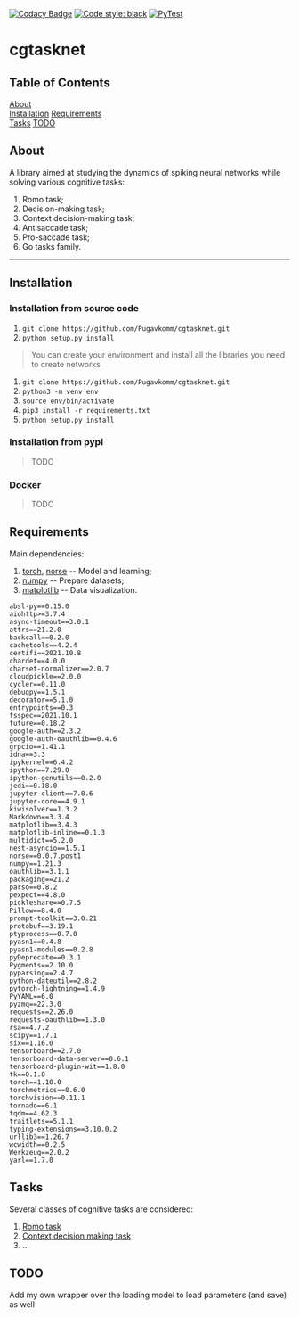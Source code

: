 [![Codacy Badge](https://app.codacy.com/project/badge/Grade/f8bcca65fd434829ba9ca3349ce37966)](https://www.codacy.com/gh/Pugavkomm/-test-multy_cognitive_tasks/dashboard?utm_source=github.com&utm_medium=referral&utm_content=Pugavkomm/-test-multy_cognitive_tasks&utm_campaign=Badge_Grade)
[![Code style: black](https://img.shields.io/badge/code%20style-black-000000.svg)](https://github.com/psf/black)
[![PyTest](https://github.com/Pugavkomm/cgtasknet/actions/workflows/main.yml/badge.svg?branch=main)](https://github.com/Pugavkomm/cgtasknet/actions/workflows/main.yml)
# cgtasknet

## Table of Contents

[About](#About)  
[Installation](#Installation)
[Requirements](#Requirements)  
[Tasks](#Tasks)
[TODO](#TODO)

## About

A library aimed at studying the dynamics of spiking neural networks while solving various cognitive tasks:

1.  Romo task;
2.  Decision-making task;
3.  Context decision-making task;
4.  Antisaccade task;
5.  Pro-saccade task;
6.  Go tasks family.

---

## Installation

### Installation from source code

1. `git clone https://github.com/Pugavkomm/cgtasknet.git`
2. `python setup.py install`
> You can create your environment and install all the libraries you need to create networks
1. `git clone https://github.com/Pugavkomm/cgtasknet.git`
2. `python3 -m venv env`
3. `source env/bin/activate`
4. `pip3 install -r requirements.txt`
5. `python setup.py install`

### Installation from pypi
> TODO

### Docker
> TODO

## Requirements

Main dependencies:

1.  [torch](https://pytorch.org/), [norse](https://github.com/norse/norse) -- Model and learning;
1.  [numpy](https://numpy.org/) -- Prepare datasets;
1.  [matplotlib](https://matplotlib.org/) -- Data visualization.

```
absl-py==0.15.0
aiohttp>=3.7.4
async-timeout==3.0.1
attrs==21.2.0
backcall==0.2.0
cachetools==4.2.4
certifi==2021.10.8
chardet==4.0.0
charset-normalizer==2.0.7
cloudpickle==2.0.0
cycler==0.11.0
debugpy==1.5.1
decorator==5.1.0
entrypoints==0.3
fsspec==2021.10.1
future==0.18.2
google-auth==2.3.2
google-auth-oauthlib==0.4.6
grpcio==1.41.1
idna==3.3
ipykernel==6.4.2
ipython==7.29.0
ipython-genutils==0.2.0
jedi==0.18.0
jupyter-client==7.0.6
jupyter-core==4.9.1
kiwisolver==1.3.2
Markdown==3.3.4
matplotlib==3.4.3
matplotlib-inline==0.1.3
multidict==5.2.0
nest-asyncio==1.5.1
norse==0.0.7.post1
numpy==1.21.3
oauthlib==3.1.1
packaging==21.2
parso==0.8.2
pexpect==4.8.0
pickleshare==0.7.5
Pillow==8.4.0
prompt-toolkit==3.0.21
protobuf==3.19.1
ptyprocess==0.7.0
pyasn1==0.4.8
pyasn1-modules==0.2.8
pyDeprecate==0.3.1
Pygments==2.10.0
pyparsing==2.4.7
python-dateutil==2.8.2
pytorch-lightning==1.4.9
PyYAML==6.0
pyzmq==22.3.0
requests==2.26.0
requests-oauthlib==1.3.0
rsa==4.7.2
scipy==1.7.1
six==1.16.0
tensorboard==2.7.0
tensorboard-data-server==0.6.1
tensorboard-plugin-wit==1.8.0
tk==0.1.0
torch==1.10.0
torchmetrics==0.6.0
torchvision==0.11.1
tornado==6.1
tqdm==4.62.3
traitlets==5.1.1
typing-extensions==3.10.0.2
urllib3==1.26.7
wcwidth==0.2.5
Werkzeug==2.0.2
yarl==1.7.0
```



## Tasks

Several classes of cognitive tasks are considered:

1.  [Romo task](https://www.nature.com/articles/20939)
1.  [Context decision making task](https://www.nature.com/articles/nature12742)
1.  ...

## TODO

Add my own wrapper over the loading model to load parameters (and save) as well
